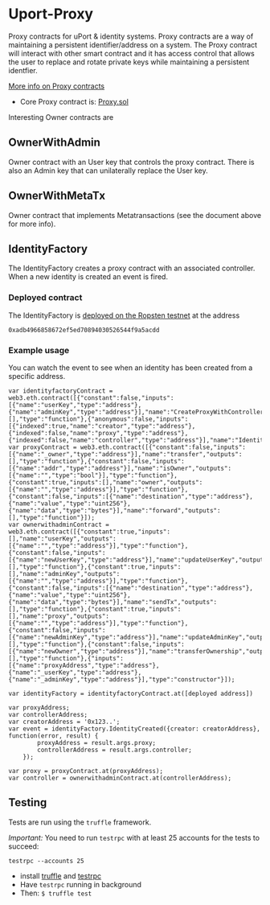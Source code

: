 # Uport-Proxy

Proxy contracts for uPort & identity systems. Proxy contracts are a
way of maintaining a persistent identifier/address on a system. The
Proxy contract will interact with other smart contract and it has
access control that allows the user to replace and rotate private keys
while maintaining a persistent identfier.

[More info on Proxy contracts](https://docs.google.com/document/d/1fq0B0T5d0uTJM9rwcT0u2UUCPWzUSYx7GSvZidWVghI)

* Core Proxy contract is: [Proxy.sol](contracts/Proxy.sol)

Interesting Owner contracts are

## OwnerWithAdmin

Owner contract with an User key that controls the proxy
contract. There is also an Admin key that can unilaterally replace the
User key.

## OwnerWithMetaTx

Owner contract that implements Metatransactions (see the document above for more info).


## IdentityFactory

The IdentityFactory creates a proxy contract with an associated controller. When a new identity is created an event is fired.

### Deployed contract

The IdentityFactory is [deployed on the Ropsten testnet](https://ropsten.io/address/0xadb4966858672ef5ed70894030526544f9a5acdd) at the address

```
0xadb4966858672ef5ed70894030526544f9a5acdd
```

### Example usage
You can watch the event to see when an identity has been created from a specific address.

```
var identityfactoryContract = web3.eth.contract([{"constant":false,"inputs":[{"name":"userKey","type":"address"},{"name":"adminKey","type":"address"}],"name":"CreateProxyWithController","outputs":[],"type":"function"},{"anonymous":false,"inputs":[{"indexed":true,"name":"creator","type":"address"},{"indexed":false,"name":"proxy","type":"address"},{"indexed":false,"name":"controller","type":"address"}],"name":"IdentityCreated","type":"event"}]);
var proxyContract = web3.eth.contract([{"constant":false,"inputs":[{"name":"_owner","type":"address"}],"name":"transfer","outputs":[],"type":"function"},{"constant":false,"inputs":[{"name":"addr","type":"address"}],"name":"isOwner","outputs":[{"name":"","type":"bool"}],"type":"function"},{"constant":true,"inputs":[],"name":"owner","outputs":[{"name":"","type":"address"}],"type":"function"},{"constant":false,"inputs":[{"name":"destination","type":"address"},{"name":"value","type":"uint256"},{"name":"data","type":"bytes"}],"name":"forward","outputs":[],"type":"function"}]);
var ownerwithadminContract = web3.eth.contract([{"constant":true,"inputs":[],"name":"userKey","outputs":[{"name":"","type":"address"}],"type":"function"},{"constant":false,"inputs":[{"name":"newUserKey","type":"address"}],"name":"updateUserKey","outputs":[],"type":"function"},{"constant":true,"inputs":[],"name":"adminKey","outputs":[{"name":"","type":"address"}],"type":"function"},{"constant":false,"inputs":[{"name":"destination","type":"address"},{"name":"value","type":"uint256"},{"name":"data","type":"bytes"}],"name":"sendTx","outputs":[],"type":"function"},{"constant":true,"inputs":[],"name":"proxy","outputs":[{"name":"","type":"address"}],"type":"function"},{"constant":false,"inputs":[{"name":"newAdminKey","type":"address"}],"name":"updateAdminKey","outputs":[],"type":"function"},{"constant":false,"inputs":[{"name":"newOwner","type":"address"}],"name":"transferOwnership","outputs":[],"type":"function"},{"inputs":[{"name":"proxyAddress","type":"address"},{"name":"_userKey","type":"address"},{"name":"_adminKey","type":"address"}],"type":"constructor"}]);

var identityFactory = identityfactoryContract.at([deployed address])

var proxyAddress;
var controllerAddress;
var creatorAddress = '0x123..';
var event = identityFactory.IdentityCreated({creator: creatorAddress}, function(error, result) {
        proxyAddress = result.args.proxy;
        controllerAddress = result.args.controller;
    });

var proxy = proxyContract.at(proxyAddress);
var controller = ownerwithadminContract.at(controllerAddress);
```

## Testing
Tests are run using the `truffle` framework.

*Important:* You need to run `testrpc` with at least 25 accounts for the tests to succeed:

```
testrpc --accounts 25
```

* install [truffle](https://github.com/ConsenSys/truffle) and [testrpc](https://github.com/ethereumjs/testrpc)
* Have `testrpc` running in background 
* Then: `$ truffle test`

